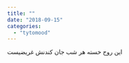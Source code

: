 ```yaml
---
title: ""
date: "2018-09-15"
categories: 
  - "tytomood"
---
```


این روح خسته هر شب جان کندنش غریضیست
